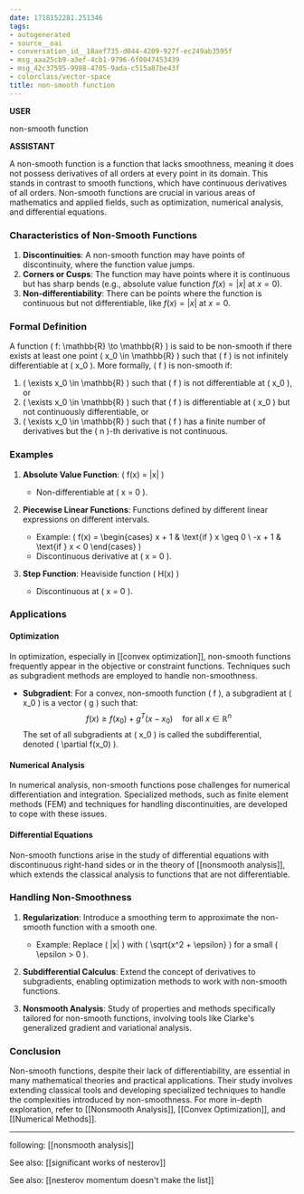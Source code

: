 ```yaml
---
date: 1718152281.251346
tags:
- autogenerated
- source__oai
- conversation_id__18aef735-d044-4209-927f-ec249ab3595f
- msg_aaa25cb9-a3ef-4cb1-9796-6f0047453439
- msg_42c37595-9988-4705-9ada-c515a87be43f
- colorclass/vector-space
title: non-smooth function
---
```


**USER**

non-smooth function


**ASSISTANT**

A non-smooth function is a function that lacks smoothness, meaning it does not possess derivatives of all orders at every point in its domain. This stands in contrast to smooth functions, which have continuous derivatives of all orders. Non-smooth functions are crucial in various areas of mathematics and applied fields, such as optimization, numerical analysis, and differential equations.

### Characteristics of Non-Smooth Functions

1. **Discontinuities**: A non-smooth function may have points of discontinuity, where the function value jumps.
2. **Corners or Cusps**: The function may have points where it is continuous but has sharp bends (e.g., absolute value function $f(x) = |x|$ at $x = 0$).
3. **Non-differentiability**: There can be points where the function is continuous but not differentiable, like $f(x) = |x|$ at $x = 0$.

### Formal Definition

A function \( f: \mathbb{R} \to \mathbb{R} \) is said to be non-smooth if there exists at least one point \( x_0 \in \mathbb{R} \) such that \( f \) is not infinitely differentiable at \( x_0 \). More formally, \( f \) is non-smooth if:

1. \( \exists x_0 \in \mathbb{R} \) such that \( f \) is not differentiable at \( x_0 \), or
2. \( \exists x_0 \in \mathbb{R} \) such that \( f \) is differentiable at \( x_0 \) but not continuously differentiable, or
3. \( \exists x_0 \in \mathbb{R} \) such that \( f \) has a finite number of derivatives but the \( n \)-th derivative is not continuous.

### Examples

1. **Absolute Value Function**: \( f(x) = |x| \)
   - Non-differentiable at \( x = 0 \).

2. **Piecewise Linear Functions**: Functions defined by different linear expressions on different intervals.
   - Example: \( f(x) = \begin{cases} x + 1 & \text{if } x \geq 0 \\ -x + 1 & \text{if } x < 0 \end{cases} \)
   - Discontinuous derivative at \( x = 0 \).

3. **Step Function**: Heaviside function \( H(x) \)
   - Discontinuous at \( x = 0 \).

### Applications

#### Optimization
In optimization, especially in [[convex optimization]], non-smooth functions frequently appear in the objective or constraint functions. Techniques such as subgradient methods are employed to handle non-smoothness.

- **Subgradient**: For a convex, non-smooth function \( f \), a subgradient at \( x_0 \) is a vector \( g \) such that:
  $$ f(x) \geq f(x_0) + g^T (x - x_0) \quad \text{for all } x \in \mathbb{R}^n $$
  The set of all subgradients at \( x_0 \) is called the subdifferential, denoted \( \partial f(x_0) \).

#### Numerical Analysis
In numerical analysis, non-smooth functions pose challenges for numerical differentiation and integration. Specialized methods, such as finite element methods (FEM) and techniques for handling discontinuities, are developed to cope with these issues.

#### Differential Equations
Non-smooth functions arise in the study of differential equations with discontinuous right-hand sides or in the theory of [[nonsmooth analysis]], which extends the classical analysis to functions that are not differentiable.

### Handling Non-Smoothness

1. **Regularization**: Introduce a smoothing term to approximate the non-smooth function with a smooth one.
   - Example: Replace \( |x| \) with \( \sqrt{x^2 + \epsilon} \) for a small \( \epsilon > 0 \).

2. **Subdifferential Calculus**: Extend the concept of derivatives to subgradients, enabling optimization methods to work with non-smooth functions.

3. **Nonsmooth Analysis**: Study of properties and methods specifically tailored for non-smooth functions, involving tools like Clarke's generalized gradient and variational analysis.

### Conclusion

Non-smooth functions, despite their lack of differentiability, are essential in many mathematical theories and practical applications. Their study involves extending classical tools and developing specialized techniques to handle the complexities introduced by non-smoothness. For more in-depth exploration, refer to [[Nonsmooth Analysis]], [[Convex Optimization]], and [[Numerical Methods]].


---


following: [[nonsmooth analysis]]

See also: [[significant works of nesterov]]


See also: [[nesterov momentum doesn't make the list]]